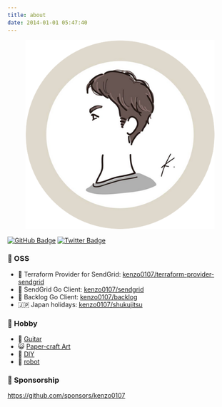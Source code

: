 ```yaml
---
title: about
date: 2014-01-01 05:47:40
---
```


<figure class="image is-128x128 mx-auto mb-2">
    <img class='avatar is-rounded' src="/img/avatar.png" alt="kenzo0107" />
</figure>

<a href="https://github.com/kenzo0107/"><img src="https://img.shields.io/badge/GitHub-white?logo=github&amp;logoColor=black" alt="GitHub Badge"></a> <a href="https://twitter.com/kenzo0107"><img src="https://img.shields.io/badge/Twitter-blue?logo=twitter&amp;logoColor=white" alt="Twitter Badge"></a>

### 🔧 OSS

- 📩 Terraform Provider for SendGrid: [kenzo0107/terraform-provider-sendgrid](https://github.com/kenzo0107/terraform-provider-sendgrid)
- 📨 SendGrid Go Client: [kenzo0107/sendgrid](https://github.com/kenzo0107/sendgrid)
- 🤖 Backlog Go Client: [kenzo0107/backlog](https://github.com/kenzo0107/backlog)
- 🇯🇵 Japan holidays: [kenzo0107/shukujitsu](https://github.com/kenzo0107/shukujitsu)

### 🎨 Hobby

- 🎸 [Guitar](https://www.youtube.com/watch?v=y6t4nacOFOE)
- 😺 [Paper-craft Art](https://twitter.com/kenzo0107/status/1236251416689143808/photo/1)
- 🔨 [DIY](https://kenzo0107.github.io/2021/11/10/2021-11-11-diy-for-beginner/)
- 🤖 [robot](https://twitter.com/kenzo0107/status/1342149632617455617/photo/1)

### 💓 Sponsorship

https://github.com/sponsors/kenzo0107
